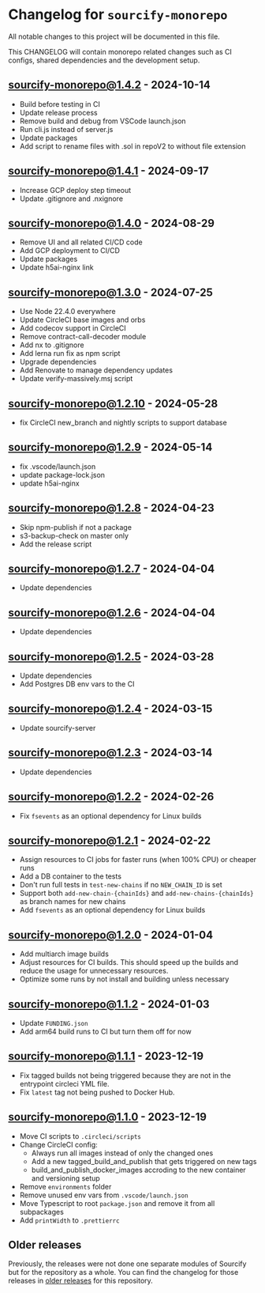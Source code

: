 # Changelog for `sourcify-monorepo`

All notable changes to this project will be documented in this file.

This CHANGELOG will contain monorepo related changes such as CI configs, shared dependencies and the development setup.

## sourcify-monorepo@1.4.2 - 2024-10-14

- Build before testing in CI
- Update release process
- Remove build and debug from VSCode launch.json
- Run cli.js instead of server.js
- Update packages
- Add script to rename files with .sol in repoV2 to without file extension

## sourcify-monorepo@1.4.1 - 2024-09-17

- Increase GCP deploy step timeout
- Update .gitignore and .nxignore

## sourcify-monorepo@1.4.0 - 2024-08-29

- Remove UI and all related CI/CD code
- Add GCP deployment to CI/CD
- Update packages
- Update h5ai-nginx link

## sourcify-monorepo@1.3.0 - 2024-07-25

- Use Node 22.4.0 everywhere
- Update CircleCI base images and orbs
- Add codecov support in CircleCI
- Remove contract-call-decoder module
- Add nx to .gitignore
- Add lerna run fix as npm script
- Upgrade dependencies
- Add Renovate to manage dependency updates
- Update verify-massively.msj script

## sourcify-monorepo@1.2.10 - 2024-05-28

- fix CircleCI new_branch and nightly scripts to support database

## sourcify-monorepo@1.2.9 - 2024-05-14

- fix .vscode/launch.json 
- update package-lock.json
- update h5ai-nginx

## sourcify-monorepo@1.2.8 - 2024-04-23

- Skip npm-publish if not a package
- s3-backup-check on master only
- Add the release script

## sourcify-monorepo@1.2.7 - 2024-04-04

- Update dependencies

## sourcify-monorepo@1.2.6 - 2024-04-04

- Update dependencies

## sourcify-monorepo@1.2.5 - 2024-03-28

- Update dependencies
- Add Postgres DB env vars to the CI

## sourcify-monorepo@1.2.4 - 2024-03-15

- Update sourcify-server

## sourcify-monorepo@1.2.3 - 2024-03-14

- Update dependencies

## sourcify-monorepo@1.2.2 - 2024-02-26

- Fix `fsevents` as an optional dependency for Linux builds

## sourcify-monorepo@1.2.1 - 2024-02-22

- Assign resources to CI jobs for faster runs (when 100% CPU) or cheaper runs
- Add a DB container to the tests
- Don't run full tests in `test-new-chains` if no `NEW_CHAIN_ID` is set
- Support both `add-new-chain-{chainIds}` and `add-new-chains-{chainIds}` as branch names for new chains
- Add `fsevents` as an optional dependency for Linux builds

## sourcify-monorepo@1.2.0 - 2024-01-04

- Add multiarch image builds
- Adjust resources for CI builds. This should speed up the builds and reduce the usage for unnecessary resources.
- Optimize some runs by not install and building unless necessary

## sourcify-monorepo@1.1.2 - 2024-01-03

- Update `FUNDING.json`
- Add arm64 build runs to CI but turn them off for now

## sourcify-monorepo@1.1.1 - 2023-12-19

- Fix tagged builds not being triggered because they are not in the entrypoint circleci YML file.
- Fix `latest` tag not being pushed to Docker Hub.

## sourcify-monorepo@1.1.0 - 2023-12-19

- Move CI scripts to `.circleci/scripts`
- Change CircleCI config:
  - Always run all images instead of only the changed ones
  - Add a new tagged_build_and_publish that gets triggered on new tags
  - build_and_publish_docker_images accroding to the new container and versioning setup
- Remove `environments` folder
- Remove unused env vars from `.vscode/launch.json`
- Move Typescript to root `package.json` and remove it from all subpackages
- Add `printWidth` to `.prettierrc`

## Older releases

Previously, the releases were not done one separate modules of Sourcify but for the repository as a whole.
You can find the changelog for those releases in [older releases](https://github.com/ethereum/sourcify/releases) for this repository.
